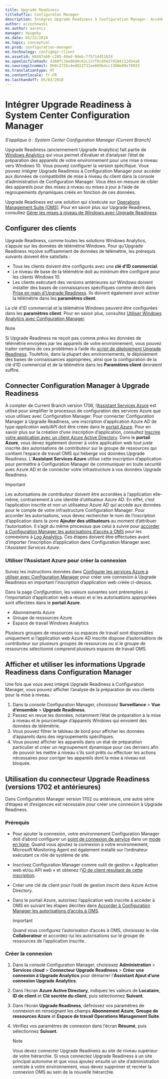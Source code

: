 ```yaml
---
title: Upgrade Readiness
titleSuffix: Configuraton Manager
description: Intégrez Upgrade Readiness à Configuration Manager. Accédez aux données de compatibilité de mise à niveau dans votre console d’administration. Ciblez des appareils pour la mise à niveau ou la mise à jour.
author: aczechowski
ms.author: aaroncz
manager: dougeby
ms.date: 03/22/2018
ms.topic: conceptual
ms.prod: configuration-manager
ms.technology: configmgr-client
ms.assetid: 68407ab8-c205-44ed-9deb-ff5714451624
ms.openlocfilehash: 4360fc34e06d4c62c137f8c956274104112d54a8
ms.sourcegitcommit: 0b0c2735c4ed822731ae069b4cc1380e89e78933
ms.translationtype: HT
ms.contentlocale: fr-FR
ms.lasthandoff: 05/03/2018
---
```

# <a name="integrate-upgrade-readiness-with-system-center-configuration-manager"></a>Intégrer Upgrade Readiness à System Center Configuration Manager

*S’applique à : System Center Configuration Manager (Current Branch)*

Upgrade Readiness (anciennement Upgrade Analytics) fait partie de [Windows Analytics](https://www.microsoft.com/WindowsForBusiness/windows-analytics) qui vous permet d’évaluer et d’analyser l’état de préparation des appareils de votre environnement pour une mise à niveau vers Windows 10. Vous pouvez configurer la version spécifique. Vous pouvez intégrer Upgrade Readiness à Configuration Manager pour accéder aux données de compatibilité de mise à niveau du client dans la console d’administration de Configuration Manager. Vous êtes en mesure de cibler des appareils pour des mises à niveau ou mises à jour à l’aide de regroupements dynamiques créés en fonction de ces données.

Upgrade Readiness est une solution qui s’exécute sur [Operations Management Suite (OMS)](/azure/operations-management-suite/operations-management-suite-overview). Pour en savoir plus sur Upgrade Readiness, consultez [Gérer les mises à niveau de Windows avec Upgrade Readiness](/windows/deployment/upgrade/manage-windows-upgrades-with-upgrade-readiness).

<!--
>[!WARNING]
>For Upgrade Readiness to function within Configuration Manager, you must upgrade to Configuration Manager version 1802. The Upgrade Readiness Connector will no longer function in Configuration Manager versions earlier than 1802. 
SMS.507205 Pulled 4/5/18 -->


## <a name="configure-clients"></a>Configurer des clients

Upgrade Readiness, comme toutes les solutions Windows Analytics, s’appuie sur les données de télémétrie Windows. Pour qu’Upgrade Readiness reçoive suffisamment de données de télémétrie, les prérequis suivants doivent être satisfaits :

- Tous les clients doivent être configurés avec une **clé d’ID commercial**. 
- Le niveau de base de la télémétrie doit au minimum être configuré pour les clients Windows 10.
-  Les clients exécutant des versions antérieures sur Windows doivent installer des bases de connaissances spécifiques comme décrit dans [Prise en main d’Upgrade Readiness](/windows/deployment/upgrade/upgrade-readiness-get-started#deploy-the-compatibility-update-and-related-kbs). Ils doivent également avoir activer la télémétrie dans les **paramètres client**.

La clé d’ID commercial et la télémétrie Windows peuvent être configurées dans les **paramètres client**. Pour en savoir plus, consultez [Utiliser Windows Analytics avec Configuration Manager](../monitor-windows-analytics.md).

>[!NOTE]
>Si Upgrade Readiness ne reçoit pas comme prévu les données de télémétrie envoyées par les appareils de votre environnement, vous pouvez traiter certains de ces problèmes à l’aide du [script de déploiement Upgrade Readiness](/windows/deployment/upgrade/upgrade-readiness-deployment-script). Toutefois, dans la plupart des environnements, le déploiement des bases de connaissances appropriées, ainsi que la configuration de la clé d’ID commercial et de la télémétrie dans les **Paramètres client** devraient suffire.

## <a name="connect-configuration-manager-to-upgrade-readiness"></a>Connecter Configuration Manager à Upgrade Readiness

À compter de Current Branch version 1706, l’[Assistant Services Azure](../../../servers/deploy/configure/azure-services-wizard.md) est utilisé pour simplifier le processus de configuration des services Azure que vous utilisez avec Configuration Manager. Pour connecter Configuration Manager à Upgrade Readiness, une inscription d’application Azure AD de type *application web/API* doit être créée dans le [portail Azure](https://portal.azure.com). Pour en savoir plus sur la création d’une inscription d’application, consultez [Inscrire votre application avec un client Azure Active Directory](/azure/active-directory/active-directory-app-registration). Dans le **portail Azure**, vous devez également donner à votre application web tout juste inscrite des autorisations de *contributeur* sur le groupe de ressources qui contient l’espace de travail OMS qui héberge vos données Upgrade Readiness. L’**Assistant Services Azure** utilise cette inscription d’application pour permettre à Configuration Manager de communiquer en toute sécurité avec Azure AD et de connecter votre infrastructure à vos données Upgrade Readiness.

>[!IMPORTANT]
>Les autorisations de *contributeur* doivent être accordées à l’application elle-même, contrairement à une identité d’utilisateur Azure AD. En effet, c’est l’application inscrite et non un utilisateur Azure AD qui accède aux données pour le compte de votre infrastructure Configuration Manager. Pour accorder les autorisations, vous devez rechercher le nom de l’inscription d’application dans la zone **Ajouter des utilisateurs** au moment d’attribuer l’autorisation. Il s’agit du même processus que celui à suivre pour [accorder à Configuration Manager les autorisations d’accès à OMS](https://docs.microsoft.com/azure/log-analytics/log-analytics-sccm#provide-configuration-manager-with-permissions-to-oms) pour les connexions à [Log Analytics](https://docs.microsoft.com/azure/log-analytics/log-analytics-sccm). Ces étapes doivent être effectuées avant d’importer l’inscription d’application dans Configuration Manager avec l’*Assistant Services Azure*.

### <a name="use-the-azure-wizard-to-create-the-connection"></a>Utiliser l’Assistant Azure pour créer la connexion

Suivez les instructions données dans [Configurer les services Azure à utiliser avec Configuration Manager](../../../servers/deploy/configure/azure-services-wizard.md) pour créer une connexion à Upgrade Readiness en important l’inscription d’application web créée ci-dessus. 

Dans la page *Configuration*, les valeurs suivantes sont préremplies si l’importation d’application web a réussi et si les autorisations appropriées sont affectées dans le **portail Azure**. 
-  Abonnements Azure
-  Groupe de ressources Azure
-  Espace de travail Windows Analytics

Plusieurs groupes de ressources ou espaces de travail sont disponibles uniquement si l’application web Azure AD inscrite dispose d’autorisations de *contributeur* sur plusieurs groupes de ressources ou si le groupe de ressources sélectionné comprend plusieurs espaces de travail OMS.
 
## <a name="view-and-use-upgrade-readiness-information-in-configuration-manager"></a>Afficher et utiliser les informations Upgrade Readiness dans Configuration Manager

Une fois que vous avez intégré Upgrade Readiness à Configuration Manager, vous pouvez afficher l’analyse de la préparation de vos clients pour la mise à niveau.

1. Dans la console Configuration Manager, choisissez **Surveillance** > **Vue d’ensemble** > **Upgrade Readiness**.
2. Passez en revue les données, notamment l’état de préparation à la mise à niveau et le pourcentage d’appareils Windows qui envoient des données de télémétrie.
3. Vous pouvez filtrer le tableau de bord pour afficher les données d’appareils dans des regroupements spécifiques.
4. Vous pouvez afficher les appareils dans un état de préparation particulier et créer un regroupement dynamique pour ces derniers afin de pouvoir les mettre à niveau s’ils sont prêts ou effectuer les actions nécessaires pour corriger les appareils dont la mise à niveau est bloquée.

## <a name="using-the-upgrade-readiness-connector-version-1702-and-earlier"></a>Utilisation du connecteur Upgrade Readiness (versions 1702 et antérieures)

Dans Configuration Manager version 1702 ou antérieure, une autre série d’étapes et d’exigences est nécessaire pour créer une connexion à Upgrade Readiness.

### <a name="prerequisites"></a>Prérequis

- Pour ajouter la connexion, votre environnement Configuration Manager doit d’abord configurer un [point de connexion de service](/sccm/core/servers/deploy/configure/about-the-service-connection-point) dans un [mode en ligne](https://azure.microsoft.com/documentation/articles/resource-group-create-service-principal-portal/). Quand vous ajoutez la connexion à votre environnement, Microsoft Monitoring Agent est également installé sur l’ordinateur exécutant ce rôle de système de site.
- Inscrivez Configuration Manager comme outil de gestion « Application web et/ou API web » et obtenez l’[ID de client résultant de cette inscription](https://azure.microsoft.com/documentation/articles/active-directory-integrating-applications/).
- Créer une clé de client pour l’outil de gestion inscrit dans Azure Active Directory.
- Dans le portail Azure, autorisez l’application web inscrite à accéder à OMS en suivant les étapes décrites dans [Accorder à Configuration Manager les autorisations d’accès à OMS](https://azure.microsoft.com/documentation/articles/log-analytics-sccm/#provide-configuration-manager-with-permissions-to-oms).

    > [!IMPORTANT]
    > Quand vous configurez l’autorisation d’accès à OMS, choisissez le rôle **Collaborateur** et accordez-lui les autorisations sur le groupe de ressources de l’application inscrite.

### <a name="create-the-connection"></a>Créer la connexion

1.  Dans la console Configuration Manager, choisissez **Administration** > **Services cloud** > **Connecteur Upgrade Readiness** > **Créer une connexion à Upgrade Analytics** pour démarrer l’**Assistant Ajout d’une connexion Upgrade Analytics**.
3.  Dans l’écran **Azure Active Directory**, indiquez les valeurs de **Locataire**, **ID de client** et **Clé secrète du client**, puis sélectionnez **Suivant**.
4.  Dans l’écran **Upgrade Readiness**, définissez vos paramètres de connexion en renseignant les champs **Abonnement Azure**, **Groupe de ressources Azure** et **Espace de travail Operations Management Suite**.
5.  Vérifiez vos paramètres de connexion dans l’écran **Résumé**, puis sélectionnez **Suivant**.

    > [!NOTE]
    > Vous devez connecter Upgrade Readiness au site de niveau supérieur de votre hiérarchie. Si vous connectez Upgrade Readiness à un site principal autonome et que vous ajoutez ensuite un site d’administration centrale à votre environnement, vous devez supprimer et recréer la connexion OMS au sein de la nouvelle hiérarchie.
